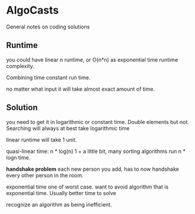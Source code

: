 # AlgoCasts

General notes on coding solutions

## Runtime
you could have linear n runtime, or O(n*n) as exponential time runtime complexity.

Combining time
constant run time.

no matter what input it will take almost exact amount of time.

## Solution
you need to get it in logarithmic or constant time.
Double elements but not.
Searching will always at best take logarithmic time

linear runtime will take 1 unit.

quasi-linear time:
n * log(n)
1 + a little bit, many sorting algorithms run n * logn time.

**handshake problem**
each new person you add, has to now handshake every other person in the room.

exponential time
one of worst case.
want to avoid algorithm that is exponential time.
Usually better time to solve

recognize an algorithm as being inefficient.


